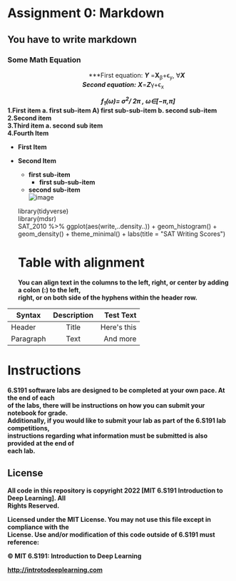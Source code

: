 # **Assignment 0: Markdown**
## **You have to write markdown**
### **Some Math Equation**      
 &emsp;&emsp;&emsp;&emsp;&emsp;&emsp;&emsp;&emsp;&emsp;&emsp;&emsp;&emsp;&emsp;***First equation: ***Y*** =**X**<sub>β</sub>+ϵ<sub>y</sub>, ∀***X***  
 &emsp;&emsp;&emsp;&emsp;&emsp;&emsp;&emsp;&emsp;&emsp;&emsp;&emsp;&emsp;***Second equation:*** ***X***=***Z***γ+ϵ<sub>x</sub>
   
 &emsp;&emsp;&emsp;&emsp;&emsp;&emsp;&emsp;&emsp;&emsp;&emsp;&emsp;&emsp;&emsp;&emsp;&emsp;***f<sub>1</sub>(ω)=
σ<sup>2</sup>/
2π
, ω∈[−π,π]***  
**1.First item a. first sub-item A) first sub-sub-item b. second sub-item**   
**2.Second item**  
**3.Third item a. second sub item**  
**4.Fourth Item**    

* **First Item**  
* **Second Item**  
   * **first sub-item**   
     * **first sub-sub-item**     
   * **second sub-item**  
![image](https://user-images.githubusercontent.com/72993483/170688221-ba18d3a2-fb23-44e5-bfc0-64e0b3bfb9f2.png)  

   library(tidyverse)   
   library(mdsr)  
   SAT_2010 %>% ggplot(aes(write,..density..)) + geom_histogram() +  
   geom_density() + theme_minimal() + labs(title = "SAT Writing Scores")
   # **Table with alignment**
   **You can align text in the columns to the left, right, or center by adding a colon (:) to the left,**    
**right, or on both side of the hyphens within the header row.**

|Syntax         | Description   | Test Text  |
| ------------- |:-------------:| ----------:|
| Header        | Title         |Here's this |
| Paragraph     |Text           |  And more  |
# **Instructions**  
**6.S191 software labs are designed to be completed at your own pace. At the end of each**    
**of the labs, there will be instructions on how you can submit your notebook for grade.**    
**Additionally, if you would like to submit your lab as part of the 6.S191 lab competitions,**  
**instructions regarding what information must be submitted is also provided at the end of**   
**each lab.**    
## **License**
**All code in this repository is copyright 2022 [MIT 6.S191 Introduction to Deep Learning]. All**   
**Rights Reserved.** 

**Licensed under the MIT License. You may not use this file except in compliance with the**    
**License. Use and/or modification of this code outside of 6.S191 must reference:**   

**© MIT 6.S191: Introduction to Deep Learning** 

**<http://introtodeeplearning.com>**

